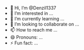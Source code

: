- 👋 Hi, I’m @Denzil1337
- 👀 I’m interested in ...
- 🌱 I’m currently learning ...
- 💞️ I’m looking to collaborate on ...
- 📫 How to reach me ...
- 😄 Pronouns: ...
- ⚡ Fun fact: ...

<!---
Denzil1337/Denzil1337 is a ✨ special ✨ repository because its `README.md` (this file) appears on your GitHub profile.
You can click the Preview link to take a look at your changes.
--->
